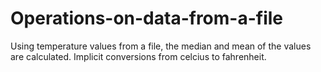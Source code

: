 # Operations-on-data-from-a-file
Using temperature values from a file, the median and mean of the values are calculated.
Implicit conversions from celcius to fahrenheit.
